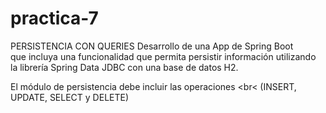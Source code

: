 # practica-7
PERSISTENCIA CON QUERIES
Desarrollo de una App de Spring Boot 
<br> que incluya una funcionalidad que permita persistir información utilizando 
<br> la librería Spring Data JDBC con una base de datos H2.

El módulo de persistencia debe incluir las operaciones 
<br< (INSERT, UPDATE, SELECT y DELETE)